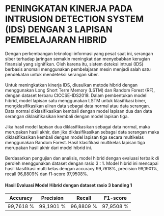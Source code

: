 # PENINGKATAN KINERJA PADA INTRUSION DETECTION SYSTEM (IDS) DENGAN 3 LAPISAN PEMBELAJARAN HIBRID
Dengan perkembangan teknologi informasi yang pesat saat ini, serangan siber terhadap jaringan semakin meningkat dan menyebabkan kerugian finansial yang signifikan. Oleh karena itu, sistem deteksi intrusi (IDS) berbasis anomali menggunakan pembelajaran mesin menjadi salah satu pendekatan untuk mendeteksi serangan siber.\
\
Untuk meningkatkan kinerja IDS, diusulkan metode hibrid dengan menggunakan Long Short Term Memory (LSTM) dan Random Forest (RF), dengan dataset terbaru CICCSE-IDS2018. Dalam pembentukan model hibrid, model lapisan satu menggunakan LSTM untuk klasifikasi biner, mengklasifikasikan aliran data sebagai data normal atau data serangan. Data normal diklasifikasikan kembali dengan model lapisan dua dan data serangan diklasifikasikan kembali dengan model lapisan tiga. \
\
Jika hasil model lapisan dua diklasifikasikan sebagai data normal, maka merupakan hasil akhir, dan jika diklasifikasikan sebagai data serangan maka diklasifikasikan kembali dengan model lapisan tiga secara multikelas menggunakan Random Forest. Hasil klasifikasi multikelas lapisan tiga merupakan hasil akhir dari model hibrid ini. \
\
Berdasarkan pengujian dan analisis, model hibrid dengan evaluasi terbaik di peroleh menggunakan dataset dengan rasio 3 : 1. Model hibrid ini mencapai hasil klasifikasi multi kelas dengan accuracy 99,7618%, precision 99,1901%, recall 96,8809% dan f1-score 97,9508%.
#### Hasil Evaluasi Model Hibrid dengan dataset rasio 3 banding 1
|	Accuracy|	Precision|	Recall|	F1-score|
|---|---|---|---|
|99,7618 %|99,1901 %|	96,8809 %|	97,9508 %|
